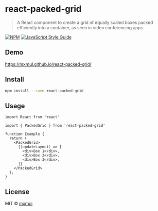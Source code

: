 # react-packed-grid

> A React component to create a grid of equally scaled boxes packed efficiently into a container, as seen in video conferencing apps.

[![NPM](https://img.shields.io/npm/v/react-packed-grid.svg)](https://www.npmjs.com/package/react-packed-grid) [![JavaScript Style Guide](https://img.shields.io/badge/code_style-standard-brightgreen.svg)](https://standardjs.com)

## Demo

https://mxmul.github.io/react-packed-grid/

## Install

```bash
npm install --save react-packed-grid
```

## Usage

```tsx
import React from 'react'

import { PackedGrid } from 'react-packed-grid'

function Example {
  return (
    <PackedGrid>
      {(updateLayout) => [
        <div>Box 1</div>,
        <div>Box 2</div>,
        <div>Box 3</div>,
      ]}
    </PackedGrid>
  );
}
```

## License

MIT © [mxmul](https://github.com/mxmul)
